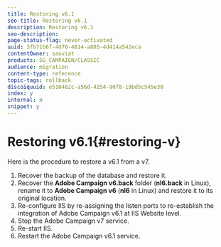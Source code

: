 ```yaml
---
title: Restoring v6.1
seo-title: Restoring v6.1
description: Restoring v6.1
seo-description: 
page-status-flag: never-activated
uuid: 3fb71b6f-4d70-4814-a885-4d414a542eca
contentOwner: sauviat
products: SG_CAMPAIGN/CLASSIC
audience: migration
content-type: reference
topic-tags: rollback
discoiquuid: e510482c-a56d-4254-90f8-19bd5c545e30
index: y
internal: n
snippet: y
---
```


# Restoring v6.1{#restoring-v}

Here is the procedure to restore a v6.1 from a v7.

1. Recover the backup of the database and restore it.
1. Recover the **Adobe Campaign v6.back** folder (**nl6.back** in Linux), rename it to **Adobe Campaign v6** (**nl6** in Linux) and restore it to its original location.
1. Re-configure IIS by re-assigning the listen ports to re-establish the integration of Adobe Campaign v6.1 at IIS Website level.
1. Stop the Adobe Campaign v7 service.
1. Re-start IIS.
1. Restart the Adobe Campaign v6.1 service.

